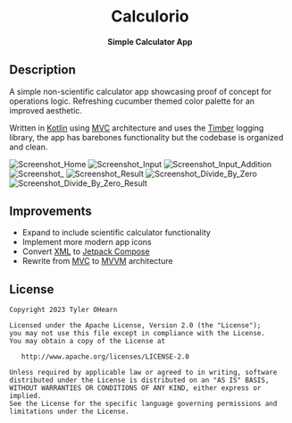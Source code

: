 <h1 align="center">Calculorio</h1>
<h4 align="center">Simple Calculator App</h4>

## Description
A simple non-scientific calculator app showcasing proof of concept for operations logic. Refreshing cucumber themed color palette for an improved aesthetic.

Written in [Kotlin](https://kotlinlang.org/) using [MVC](https://medium.com/upday-devs/android-architecture-patterns-part-1-model-view-controller-3baecef5f2b6) architecture and uses the [Timber](https://github.com/JakeWharton/timber) logging library, the app has barebones functionality but the codebase is organized and clean.

![Screenshot_Home](Screenshots/Screenshot_Home_google-pixel4-justblack-portrait.png)
![Screenshot_Input](Screenshots/Screenshot_Input_google-pixel4-justblack-portrait.png)
![Screenshot_Input_Addition](Screenshots/)
![Screenshot_](Screenshots/Screenshot_Input_Addition_google-pixel4-justblack-portrait.png)
![Screenshot_Result](Screenshots/Screenshot_Result_google-pixel4-justblack-portrait.png)
![Screenshot_Divide_By_Zero](Screenshots/Screenshot_Divide_By_Zero_google-pixel4-justblack-portrait.png)
![Screenshot_Divide_By_Zero_Result](Screenshots/Screenshot_Divide_By_Zero_Result_google-pixel4-justblack-portrait.png)


## Improvements
* Expand to include scientific calculator functionality
* Implement more modern app icons
* Convert [XML](https://developer.android.com/develop/ui/views/layout/declaring-layout) to [Jetpack Compose](https://developer.android.com/jetpack/compose)
* Rewrite from [MVC](https://medium.com/upday-devs/android-architecture-patterns-part-1-model-view-controller-3baecef5f2b6) to [MVVM](https://www.digitalocean.com/community/tutorials/android-mvvm-design-pattern) architecture

## License
	Copyright 2023 Tyler OHearn
	
	Licensed under the Apache License, Version 2.0 (the "License");
	you may not use this file except in compliance with the License.
	You may obtain a copy of the License at
	
	   http://www.apache.org/licenses/LICENSE-2.0
	
	Unless required by applicable law or agreed to in writing, software
	distributed under the License is distributed on an "AS IS" BASIS,
	WITHOUT WARRANTIES OR CONDITIONS OF ANY KIND, either express or implied.
	See the License for the specific language governing permissions and
	limitations under the License.
